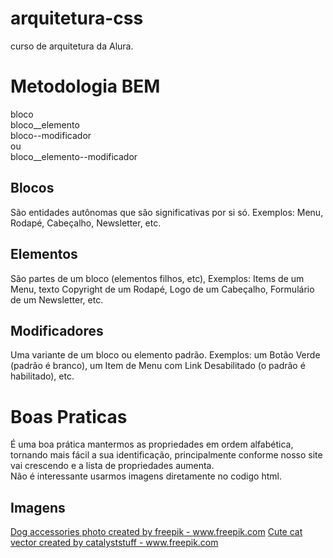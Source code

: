 # arquitetura-css
curso de arquitetura da Alura. 

# Metodologia BEM

bloco
<br>
bloco__elemento
<br>
bloco--modificador
<br>
ou
<br>
bloco__elemento--modificador

 ## Blocos 
 São entidades autônomas que são significativas por si só. Exemplos: Menu, Rodapé, Cabeçalho, Newsletter, etc.
 ## Elementos
 São partes de um bloco (elementos filhos, etc), Exemplos: Items de um Menu, texto Copyright de um Rodapé, Logo de um Cabeçalho, Formulário de um Newsletter, etc.
 ## Modificadores
 Uma variante de um bloco ou elemento padrão. Exemplos: um Botão Verde (padrão é branco), um Item de Menu com Link Desabilitado (o padrão é habilitado), etc.

# Boas Praticas 
É uma boa prática mantermos as propriedades em ordem alfabética, tornando mais fácil a sua identificação, principalmente conforme nosso site vai crescendo e a lista de propriedades aumenta.
<br>
Não é interessante usarmos imagens diretamente no codigo html.
<br>
## Imagens
<a href='https://www.freepik.com/photos/dog-accessories'>Dog accessories photo created by freepik - www.freepik.com</a>
<a href='https://www.freepik.com/vectors/cute-cat'>Cute cat vector created by catalyststuff - www.freepik.com</a>
